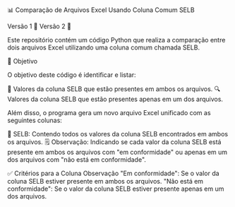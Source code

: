 📊 Comparação de Arquivos Excel Usando Coluna Comum SELB <br>

Versão 1 📌
Versão 2 📌

Este repositório contém um código Python que realiza a comparação entre dois arquivos Excel utilizando uma coluna comum chamada SELB.

🎯 Objetivo

O objetivo deste código é identificar e listar:

🔄 Valores da coluna SELB que estão presentes em ambos os arquivos.
🔍 Valores da coluna SELB que estão presentes apenas em um dos arquivos.

Além disso, o programa gera um novo arquivo Excel unificado com as seguintes colunas:

📝 SELB: Contendo todos os valores da coluna SELB encontrados em ambos os arquivos.
🗒️ Observação: Indicando se cada valor da coluna SELB está presente em ambos os arquivos com "em conformidade" ou apenas em um dos arquivos com "não está em conformidade".


✅ Critérios para a Coluna Observação
"Em conformidade": Se o valor da coluna SELB estiver presente em ambos os arquivos.
"Não está em conformidade": Se o valor da coluna SELB estiver presente apenas em um dos arquivos.
 
 
